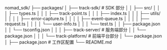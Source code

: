 nomad_sdk/
├── packages/
│   ├── track-sdk/           # SDK 部分
│   │   ├── src/
│   │   │   ├── types.ts
│   │   │   ├── track-point.ts
│   │   │   ├── index.ts
│   │   │   ├── utils/
│   │   │   │   ├── error-capture.ts
│   │   │   │   ├── event-queue.ts
│   │   │   │   ├── request.ts
│   │   │   │   └── user-info.ts
│   │   │   └── test.ts
│   │   ├── package.json
│   │   └── tsconfig.json
│   │
│   ├── track-server/        # 服务端部分
│   │   └── package.json
│   │
│   └── track-platform/      # 前端平台部分
│       └── package.json
│
├── package.json             # 工作区配置
└── README.md